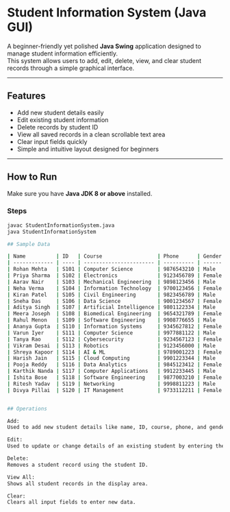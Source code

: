 # Student Information System (Java GUI)

A beginner-friendly yet polished **Java Swing** application designed to manage student information efficiently.  
This system allows users to add, edit, delete, view, and clear student records through a simple graphical interface.  

---

## Features
-  Add new student details easily  
-  Edit existing student information  
-  Delete records by student ID  
-  View all saved records in a clean scrollable text area  
-  Clear input fields quickly  
-  Simple and intuitive layout designed for beginners  

---

## How to Run

Make sure you have **Java JDK 8 or above** installed.

### Steps
```bash
javac StudentInformationSystem.java
java StudentInformationSystem

## Sample Data 

| Name          | ID   | Course                  | Phone      | Gender |
| ------------- | ---- | ----------------------- | ---------- | ------ |
| Rohan Mehta   | S101 | Computer Science        | 9876543210 | Male   |
| Priya Sharma  | S102 | Electronics             | 9123456789 | Female |
| Aarav Nair    | S103 | Mechanical Engineering  | 9898123456 | Male   |
| Neha Verma    | S104 | Information Technology  | 9700123456 | Female |
| Kiran Patel   | S105 | Civil Engineering       | 9823456789 | Male   |
| Sneha Das     | S106 | Data Science            | 9001234567 | Female |
| Aditya Singh  | S107 | Artificial Intelligence | 9801122334 | Male   |
| Meera Joseph  | S108 | Biomedical Engineering  | 9654321789 | Female |
| Rahul Menon   | S109 | Software Engineering    | 9908776655 | Male   |
| Ananya Gupta  | S110 | Information Systems     | 9345627812 | Female |
| Varun Iyer    | S111 | Computer Science        | 9977881122 | Male   |
| Tanya Rao     | S112 | Cybersecurity           | 9234567123 | Female |
| Vikram Desai  | S113 | Robotics                | 9123456000 | Male   |
| Shreya Kapoor | S114 | AI & ML                 | 9789001223 | Female |
| Harish Jain   | S115 | Cloud Computing         | 9901223344 | Male   |
| Pooja Reddy   | S116 | Data Analytics          | 9845123412 | Female |
| Karthik Nanda | S117 | Computer Applications   | 9912233445 | Male   |
| Ishita Bose   | S118 | Software Engineering    | 9877003210 | Female |
| Ritesh Yadav  | S119 | Networking              | 9998811223 | Male   |
| Divya Pillai  | S120 | IT Management           | 9733112211 | Female |


## Operations

Add:
Used to add new student details like name, ID, course, phone, and gender.

Edit:
Used to update or change details of an existing student by entering the same ID.

Delete:
Removes a student record using the student ID.

View All:
Shows all student records in the display area.

Clear:
Clears all input fields to enter new data.